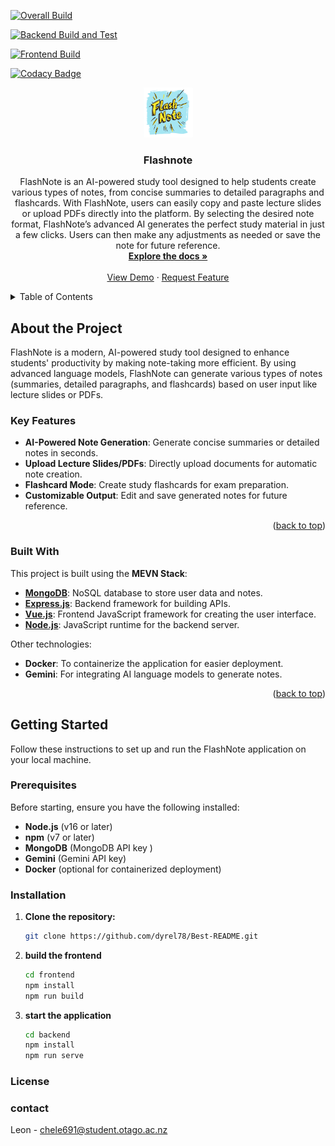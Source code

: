 [![Overall Build](https://github.com/dyrel78/FlashNote/actions/workflows/build.yml/badge.svg)](https://github.com/dyrel78/FlashNote/actions/workflows/build.yml)

[![Backend Build and Test](https://github.com/dyrel78/FlashNote/actions/workflows/backend-build.yml/badge.svg?branch=main)](https://github.com/dyrel78/FlashNote/actions/workflows/backend-build.yml)

[![Frontend Build](https://github.com/dyrel78/FlashNote/actions/workflows/frontend-build.yml/badge.svg)](https://github.com/dyrel78/FlashNote/actions/workflows/frontend-build.yml)


[![Codacy Badge](https://app.codacy.com/project/badge/Grade/dc3cb21cb3ce4eb0811637ce4ca672c2)](https://app.codacy.com/gh/dyrel78/FlashNote/dashboard?utm_source=gh&utm_medium=referral&utm_content=&utm_campaign=Badge_grade)


<a id="readme-top"></a>

<div align="center">
  <a href="https://github.com/dyrel78/Best-README">
    <img src="Frontend/old_html_files/Flashnote1.png" alt="Logo" width="80" height="80">
  </a>

  <h3 align="center">Flashnote</h3>

  <p align="center">
FlashNote is an AI-powered study tool designed to help students create various types of notes, from concise summaries to detailed paragraphs and flashcards. With FlashNote, users can easily copy and paste lecture slides or upload PDFs directly into the platform. By selecting the desired note format, FlashNote’s advanced AI generates the perfect study material in just a few clicks. Users can then make any adjustments as needed or save the note for future reference.
    <br />
    <a href="https://github.com/dyrel78/FlashNote/DevDocs.md"><strong>Explore the docs »</strong></a>
    <br />
    <br />
    <a href="https://github.com/dyrel78/Best-README">View Demo</a>
    ·
    <a href="
    <a href="https://github.com/dyrel78/Best-README">Request Feature</a>
  </p>
</div>

<!-- TABLE OF CONTENTS -->
<details>
  <summary>Table of Contents</summary>
  <ol>
    <li>
      <a href="#about-the-project">About The Project</a>
      <ul>
        <li><a href="#built-with">Built With</a></li>
      </ul>
    </li>
    <li>
      <a href="#getting-started">Getting Started</a>
      <ul>
        <li><a href="#prerequisites">Prerequisites</a></li>
        <li><a href="#installation">Installation</a></li>
      </ul>
    </li>
    <li><a href="#license">License</a></li>
    <li><a href="#contact">Contact</a></li>
    <li><a href="#acknowledgments">Acknowledgments</a></li>
  </ol>
</details>

## About the Project

FlashNote is a modern, AI-powered study tool designed to enhance students' productivity by making note-taking more efficient. By using advanced language models, FlashNote can generate various types of notes (summaries, detailed paragraphs, and flashcards) based on user input like lecture slides or PDFs.

### Key Features
- **AI-Powered Note Generation**: Generate concise summaries or detailed notes in seconds.
- **Upload Lecture Slides/PDFs**: Directly upload documents for automatic note creation.
- **Flashcard Mode**: Create study flashcards for exam preparation.
- **Customizable Output**: Edit and save generated notes for future reference.

<p align="right">(<a href="#readme-top">back to top</a>)</p>

### Built With

This project is built using the **MEVN Stack**:
* [**MongoDB**](https://www.mongodb.com/): NoSQL database to store user data and notes.
* [**Express.js**](https://expressjs.com/): Backend framework for building APIs.
* [**Vue.js**](https://vuejs.org/): Frontend JavaScript framework for creating the user interface.
* [**Node.js**](https://nodejs.org/): JavaScript runtime for the backend server.

Other technologies:
- **Docker**: To containerize the application for easier deployment.
- **Gemini**: For integrating AI language models to generate notes.

<p align="right">(<a href="#readme-top">back to top</a>)</p>

## Getting Started

Follow these instructions to set up and run the FlashNote application on your local machine.


### Prerequisites

Before starting, ensure you have the following installed:
- **Node.js** (v16 or later)
- **npm** (v7 or later)
- **MongoDB** (MongoDB API key )
- **Gemini**  (Gemini API key)
- **Docker** (optional for containerized deployment)

### Installation

1. **Clone the repository:**
   ```bash
   git clone https://github.com/dyrel78/Best-README.git

2. **build the frontend**
    ```bash
   cd frontend
   npm install
   npm run build

3. **start the application**
    ```bash
   cd backend 
   npm install
   npm run serve


### License



### contact
Leon - [chele691@student.otago.ac.nz](mailto:chele691@student.otago.ac.nz)








[Vue.js]: https://img.shields.io/badge/Vue.js-35495E?style=for-the-badge&logo=vuedotjs&logoColor=4FC08D
[Vue-url]: https://vuejs.org/